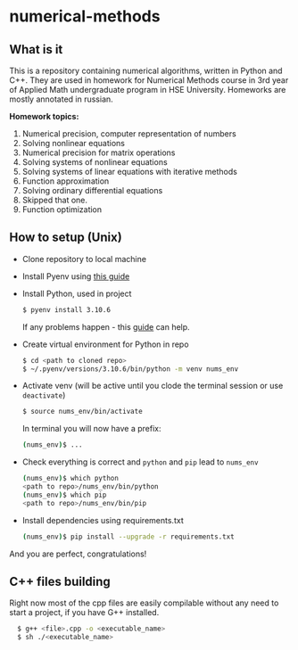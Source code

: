 # numerical-methods
## What is it
This is a repository containing numerical algorithms, written in Python and C++.
They are used in homework for Numerical Methods course in 3rd year of Applied Math undergraduate program in HSE University. Homeworks are mostly annotated in russian.

**Homework topics:**
1. Numerical precision, computer representation of numbers
2. Solving nonlinear equations
3. Numerical precision for matrix operations
4. Solving systems of nonlinear equations
5. Solving systems of linear equations with iterative methods
6. Function approximation
7. Solving ordinary differential equations
8. Skipped that one.
9. Function optimization

## How to setup (Unix)
- Clone repository to local machine
- Install Pyenv using [this guide](https://github.com/pyenv/pyenv#installation)
- Install Python, used in project
  ```bash
  $ pyenv install 3.10.6
  ```
  If any problems happen - this [guide](https://github.com/pyenv/pyenv/wiki/Common-build-problems) can help.
- Create virtual environment for Python in repo
  ```bash
  $ cd <path to cloned repo>
  $ ~/.pyenv/versions/3.10.6/bin/python -m venv nums_env
  ```
- Activate venv (will be active until you clode the terminal session or use `deactivate`)
  ```bash
  $ source nums_env/bin/activate
  ```  
  In terminal you will now have a prefix:
  ```bash
  (nums_env)$ ...
  ```

- Check everything is correct and `python` and `pip` lead to `nums_env`
    ```bash
    (nums_env)$ which python
    <path to repo>/nums_env/bin/python
    (nums_env)$ which pip
    <path to repo>/nums_env/bin/pip
    ```
- Install dependencies using requirements.txt
  ```bash
  (nums_env)$ pip install --upgrade -r requirements.txt
  ```
And you are perfect, congratulations!

## C++ files building

Right now most of the cpp files are easily compilable without any need to start a project, if you have G++ installed.
```bash
  $ g++ <file>.cpp -o <executable_name>
  $ sh ./<executable_name>
  ```

